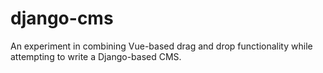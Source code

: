# django-cms

An experiment in combining Vue-based drag and drop functionality while attempting to write a Django-based CMS.

